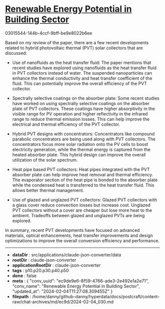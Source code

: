 # [Renewable Energy Potential in Building Sector](https://claude.ai/chat/ec9de9e6-8f59-4766-ade3-2e492e1a2e71)

03015544-144b-4ccf-9bff-be9e8022b6ee

 Based on my review of the paper, there are a few recent developments related to hybrid photovoltaic thermal (PVT) solar collectors that are discussed:

- Use of nanofluids as the heat transfer fluid: The paper mentions that recent studies have explored using nanofluids as the heat transfer fluid in PVT collectors instead of water. The suspended nanoparticles can enhance the thermal conductivity and heat transfer coefficient of the fluid. This can potentially improve the overall efficiency of the PVT collector.

- Spectrally selective coatings on the absorber plate: Some recent studies have worked on using spectrally selective coatings on the absorber plate of PVT collectors. These coatings have higher absorptivity in the visible range for PV operation and higher reflectivity in the infrared range to reduce thermal emission losses. This can help improve the electrical and thermal efficiency of the PVT collector.

- Hybrid PVT designs with concentrators: Concentrators like compound parabolic concentrators are being used along with PVT collectors. The concentrators focus more solar radiation onto the PV cells to boost electricity generation, while the thermal energy is captured from the heated absorber plate. This hybrid design can improve the overall utilization of the solar spectrum.

- Heat pipe based PVT collectors: Heat pipes integrated with the PVT absorber plate can help improve heat removal and thermal efficiency. The evaporator section of the heat pipe is bonded to the absorber plate while the condensed heat is transferred to the heat transfer fluid. This allows better thermal management.

- Use of glazed and unglazed PVT collectors: Glazed PVT collectors with a glass cover reduce convection losses but increase cost. Unglazed PVT collectors without a cover are cheaper but lose more heat to the ambient. Tradeoffs between glazed and unglazed PVTs are being explored.

In summary, recent PVT developments have focused on advanced materials, optical enhancements, heat transfer improvements and design optimizations to improve the overall conversion efficiency and performance.

---

* **dataDir** : src/applications/claude-json-converter/data
* **rootDir** : claude-json-converter
* **applicationRootDir** : claude-json-converter
* **tags** : p10.p20.p30.p40.p50
* **done** : false
* **meta** : {
  "conv_uuid": "ec9de9e6-8f59-4766-ade3-2e492e1a2e71",
  "conv_name": "Renewable Energy Potential in Building Sector",
  "updated_at": "2024-02-04T11:27:08.309455Z"
}
* **filepath** : /home/danny/github-danny/hyperdata/docs/postcraft/content-raw/chat-archives/md/ec9d/2024-02-04_030.md